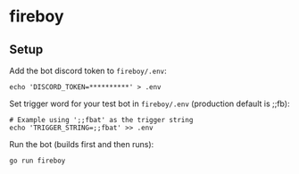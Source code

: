 # fireboy

## Setup

Add the bot discord token to `fireboy/.env`:

```
echo 'DISCORD_TOKEN=**********' > .env
```

Set trigger word for your test bot in `fireboy/.env` (production default is ;;fb):

```
# Example using ';;fbat' as the trigger string
echo 'TRIGGER_STRING=;;fbat' >> .env
```

Run the bot (builds first and then runs):
```
go run fireboy
```
